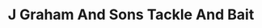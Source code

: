 ---
title: "J Graham And Sons Tackle And Bait"
address: "J Graham And Sons Tackle And Bait, 47 Greencastle Street, Kilkeel, Down, BT34 4QD"
tel: "+44 (0)28 4176 2777"
county: "Down"
category: "Tackle Shops"
type: "Content"
lat: "54.09868621826172"
lng: "-5.977492809295654"
---